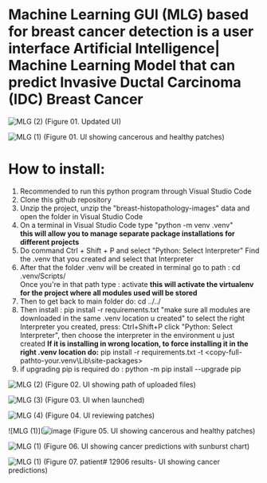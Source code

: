 # Machine Learning GUI (MLG) based for breast cancer detection is a user interface Artificial Intelligence| Machine Learning Model that can predict Invasive Ductal Carcinoma (IDC) Breast Cancer

![MLG (2)](https://github.com/adequitATSSU/Machine-Learning-GUI-based-for-breast-cancer-detection/blob/main/program_screenshots/Screenshot%20(2397).png)
(Figure 01. Updated UI)

![MLG (1)](https://user-images.githubusercontent.com/77852190/191778979-2f251539-1f36-4b57-967c-a4c7d45f9be3.png)
(Figure 01. UI showing cancerous and healthy patches)

# How to install:
1. Recommended to run this python program through Visual Studio Code
2. Clone this github repository 
3. Unzip the project, unzip the "breast-histopathology-images" data and open the folder in Visual Studio Code
4. On a terminal in Visual Studio Code type "python -m venv .venv"  
**this will allow you to manage separate package installations for different projects**
5. Do command Ctrl + Shift + P and select "Python: Select Interpreter" Find the .venv 
that you created and select that Interpreter
6. After that the folder .venv will be created
in terminal go to path :   cd .venv/Scripts/    
Once you're in that path type :   activate
**this will activate the virtualenv for the project where all modules used will be stored**
7. Then to get back to main folder do: cd ../../      
8. Then install : pip install -r requirements.txt   "make sure all modules are downloaded in the same .venv location u created"
to select the right Interpreter you created, press: Ctrl+Shift+P click "Python: Select Interpreter", then choose the interpreter in the environment u just created
**If it is installing in wrong location, to force installing it in the right .venv location do:**
pip install -r requirements.txt -t <copy-full-pathto-your\.venv\Lib\site-packages>
9. if upgrading pip is required do : python -m pip install --upgrade pip


![MLG (2)](https://user-images.githubusercontent.com/77852190/191779136-88650029-ff08-4311-93fc-2450cb7dd046.png)
(Figure 02. UI showing path of uploaded files)

![MLG (3)](https://user-images.githubusercontent.com/77852190/191779176-c2c03ef6-8ad8-410d-8fbc-a09e2e15cd5a.png)
(Figure 03. UI when launched)

![MLG (4)](https://user-images.githubusercontent.com/77852190/191781528-1b00e8a4-eebf-4c11-840c-12eca9a1a963.png)
(Figure 04. UI reviewing patches)

![MLG (1)](![image](https://github.com/adequitATSSU/Machine-Learning-GUI-based-for-breast-cancer-detection/blob/main/program_screenshots/Screenshot%20(2461).png)
(Figure 05. UI showing cancerous and healthy patches)

![MLG (1)](https://github.com/adequitATSSU/Machine-Learning-GUI-based-for-breast-cancer-detection/blob/main/program_screenshots/Screenshot%20(2471).png)
(Figure 06. UI showing cancer predictions with sunburst chart)

![MLG (1)](https://github.com/adequitATSSU/Machine-Learning-GUI-based-for-breast-cancer-detection/blob/main/program_screenshots/Screenshot%20(2478).png)
(Figure 07. patient# 12906 results- UI showing cancer predictions)
